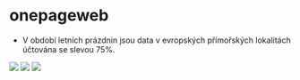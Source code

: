 # onepageweb

- V období letních prázdnin jsou data v evropských přímořských lokalitách účtována se slevou 75%.

![](https://i.imgur.com/U7E4l7G.png)
![](https://i.imgur.com/i8tHxxS.jpeg)
![](https://i.imgur.com/GADWHsU.png)
